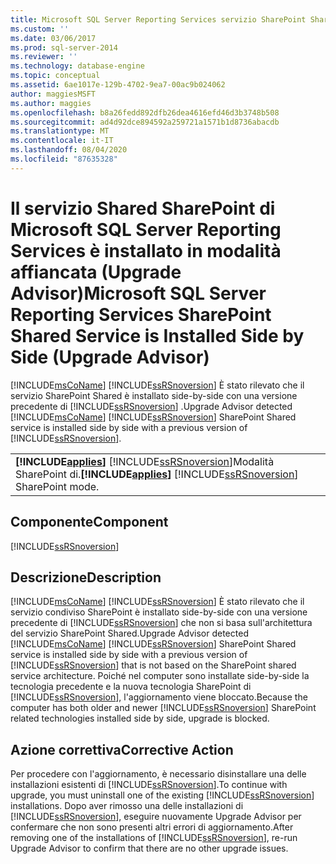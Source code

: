 ```yaml
---
title: Microsoft SQL Server Reporting Services servizio SharePoint Shared è installato side-by-Side (preparazione aggiornamento) | Microsoft Docs
ms.custom: ''
ms.date: 03/06/2017
ms.prod: sql-server-2014
ms.reviewer: ''
ms.technology: database-engine
ms.topic: conceptual
ms.assetid: 6ae1017e-129b-4702-9ea7-00ac9b024062
author: maggiesMSFT
ms.author: maggies
ms.openlocfilehash: b8a26fedd892dfb26dea4616efd46d3b3748b508
ms.sourcegitcommit: ad4d92dce894592a259721a1571b1d8736abacdb
ms.translationtype: MT
ms.contentlocale: it-IT
ms.lasthandoff: 08/04/2020
ms.locfileid: "87635328"
---
```

# <a name="microsoft-sql-server-reporting-services-sharepoint-shared-service-is-installed-side-by-side-upgrade-advisor"></a><span data-ttu-id="9d215-102">Il servizio Shared SharePoint di Microsoft SQL Server Reporting Services è installato in modalità affiancata (Upgrade Advisor)</span><span class="sxs-lookup"><span data-stu-id="9d215-102">Microsoft SQL Server Reporting Services SharePoint Shared Service is Installed Side by Side (Upgrade Advisor)</span></span>
  <span data-ttu-id="9d215-103">[!INCLUDE[msCoName](../../includes/msconame-md.md)] [!INCLUDE[ssRSnoversion](../../includes/ssrsnoversion-md.md)] È stato rilevato che il servizio SharePoint Shared è installato side-by-side con una versione precedente di [!INCLUDE[ssRSnoversion](../../includes/ssrsnoversion-md.md)] .</span><span class="sxs-lookup"><span data-stu-id="9d215-103">Upgrade Advisor detected [!INCLUDE[msCoName](../../includes/msconame-md.md)] [!INCLUDE[ssRSnoversion](../../includes/ssrsnoversion-md.md)] SharePoint Shared service is installed side by side with a previous version of [!INCLUDE[ssRSnoversion](../../includes/ssrsnoversion-md.md)].</span></span>  
  
||  
|-|  
|<span data-ttu-id="9d215-104">**[!INCLUDE[applies](../../includes/applies-md.md)]**  [!INCLUDE[ssRSnoversion](../../includes/ssrsnoversion-md.md)]Modalità SharePoint di.</span><span class="sxs-lookup"><span data-stu-id="9d215-104">**[!INCLUDE[applies](../../includes/applies-md.md)]**  [!INCLUDE[ssRSnoversion](../../includes/ssrsnoversion-md.md)] SharePoint mode.</span></span>|  
  
## <a name="component"></a><span data-ttu-id="9d215-105">Componente</span><span class="sxs-lookup"><span data-stu-id="9d215-105">Component</span></span>  
 [!INCLUDE[ssRSnoversion](../../includes/ssrsnoversion-md.md)]  
  
## <a name="description"></a><span data-ttu-id="9d215-106">Descrizione</span><span class="sxs-lookup"><span data-stu-id="9d215-106">Description</span></span>  
 <span data-ttu-id="9d215-107">[!INCLUDE[msCoName](../../includes/msconame-md.md)] [!INCLUDE[ssRSnoversion](../../includes/ssrsnoversion-md.md)] È stato rilevato che il servizio condiviso SharePoint è installato side-by-side con una versione precedente di [!INCLUDE[ssRSnoversion](../../includes/ssrsnoversion-md.md)] che non si basa sull'architettura del servizio SharePoint Shared.</span><span class="sxs-lookup"><span data-stu-id="9d215-107">Upgrade Advisor detected [!INCLUDE[msCoName](../../includes/msconame-md.md)] [!INCLUDE[ssRSnoversion](../../includes/ssrsnoversion-md.md)] SharePoint Shared service is installed side by side with a previous version of [!INCLUDE[ssRSnoversion](../../includes/ssrsnoversion-md.md)] that is not based on the SharePoint shared service architecture.</span></span> <span data-ttu-id="9d215-108">Poiché nel computer sono installate side-by-side la tecnologia precedente e la nuova tecnologia SharePoint di [!INCLUDE[ssRSnoversion](../../includes/ssrsnoversion-md.md)], l'aggiornamento viene bloccato.</span><span class="sxs-lookup"><span data-stu-id="9d215-108">Because the computer has both older and newer [!INCLUDE[ssRSnoversion](../../includes/ssrsnoversion-md.md)] SharePoint related technologies installed side by side, upgrade is blocked.</span></span>  
  
## <a name="corrective-action"></a><span data-ttu-id="9d215-109">Azione correttiva</span><span class="sxs-lookup"><span data-stu-id="9d215-109">Corrective Action</span></span>  
 <span data-ttu-id="9d215-110">Per procedere con l'aggiornamento, è necessario disinstallare una delle installazioni esistenti di [!INCLUDE[ssRSnoversion](../../includes/ssrsnoversion-md.md)].</span><span class="sxs-lookup"><span data-stu-id="9d215-110">To continue with upgrade, you must uninstall one of the existing [!INCLUDE[ssRSnoversion](../../includes/ssrsnoversion-md.md)] installations.</span></span> <span data-ttu-id="9d215-111">Dopo aver rimosso una delle installazioni di [!INCLUDE[ssRSnoversion](../../includes/ssrsnoversion-md.md)], eseguire nuovamente Upgrade Advisor per confermare che non sono presenti altri errori di aggiornamento.</span><span class="sxs-lookup"><span data-stu-id="9d215-111">After removing one of the installations of [!INCLUDE[ssRSnoversion](../../includes/ssrsnoversion-md.md)], re-run Upgrade Advisor to confirm that there are no other upgrade issues.</span></span>  
  
  
